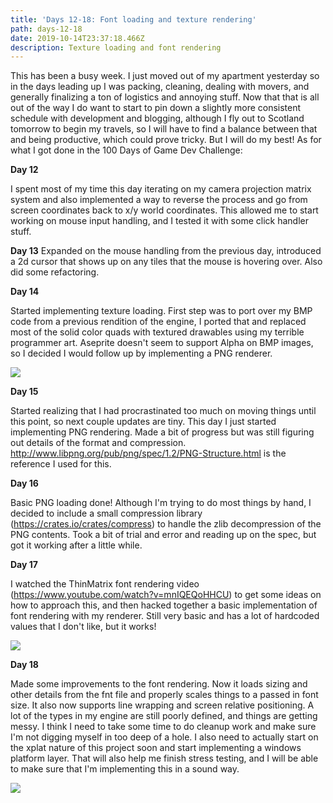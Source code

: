 ```yaml
---
title: 'Days 12-18: Font loading and texture rendering'
path: days-12-18
date: 2019-10-14T23:37:18.466Z
description: Texture loading and font rendering
---
```

This has been a busy week. I just moved out of my apartment yesterday so in the days leading up I was packing, cleaning, dealing with movers, and generally finalizing a ton of logistics and annoying stuff. Now that that is all out of the way I do want to start to pin down a slightly more consistent schedule with development and blogging, although I fly out to Scotland tomorrow to begin my travels, so I will have to find a balance between that and being productive, which could prove tricky. But I will do my best! As for what I got done in the 100 Days of Game Dev Challenge:

**Day 12**

I spent most of my time this day iterating on my camera projection matrix system and also implemented a way to reverse the process and go from screen coordinates back to x/y world coordinates. This allowed me to start working on mouse input handling, and I tested it with some click handler stuff.

**Day 13**
Expanded on the mouse handling from the previous day, introduced a 2d cursor that shows up on any tiles that the mouse is hovering over. Also did some refactoring.

**Day 14**

Started implementing texture loading. First step was to port over my BMP code from a previous rendition of the engine, I ported that and replaced most of the solid color quads with textured drawables using my terrible programmer art. Aseprite doesn't seem to support Alpha on BMP images, so I decided I would follow up by implementing a PNG renderer.

![](/img/screen-shot-2019-10-08-at-9.16.12-pm.png)

**Day 15**

Started realizing that I had procrastinated too much on moving things until this point, so next couple updates are tiny. This day I just started implementing PNG rendering. Made a bit of progress but was still figuring out details of the format and compression.  <http://www.libpng.org/pub/png/spec/1.2/PNG-Structure.html> is the reference I used for this.

**Day 16**

Basic PNG loading done! Although I'm trying to do most things by hand, I decided to include a small compression library (<https://crates.io/crates/compress>) to handle the zlib decompression of the PNG contents. Took a bit of trial and error and reading up on the spec, but got it working after a little while.

**Day 17**

I watched the ThinMatrix font rendering video (<https://www.youtube.com/watch?v=mnIQEQoHHCU>) to get some ideas on how to approach this, and then hacked together a basic implementation of font rendering with my renderer. Still very basic and has a lot of hardcoded values that I don't like, but it works!

![](/img/screen-shot-2019-10-12-at-9.43.20-pm.png)

**Day 18**

Made some improvements to the font rendering. Now it loads sizing and other details from the fnt file and properly scales things to a passed in font size. It also now supports line wrapping and screen relative positioning. A lot of the types in my engine are still poorly defined, and things are getting messy. I think I need to take some time to do cleanup work and make sure I'm not digging myself in too deep of a hole. I also need to actually start on the xplat nature of this project soon and start implementing a windows platform layer. That will also help me finish stress testing, and I will be able to make sure that I'm implementing this in a sound way.

![](/img/screen-shot-2019-10-13-at-9.54.26-pm.png)
